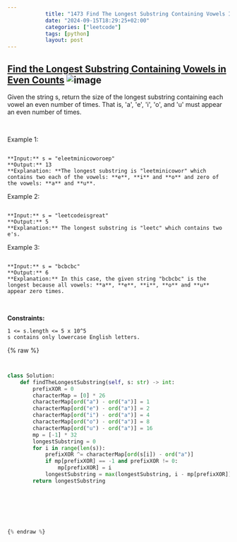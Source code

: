 ```yaml
---
            title: "1473 Find The Longest Substring Containing Vowels In Even Counts"
            date: "2024-09-15T18:29:25+02:00"
            categories: ["leetcode"]
            tags: [python]
            layout: post
---
```

            
## [Find the Longest Substring Containing Vowels in Even Counts](https://leetcode.com/problems/find-the-longest-substring-containing-vowels-in-even-counts) ![image](https://img.shields.io/badge/Difficulty-Medium-orange)

Given the string s, return the size of the longest substring containing each vowel an even number of times. That is, 'a', 'e', 'i', 'o', and 'u' must appear an even number of times.

 

Example 1:

```

**Input:** s = "eleetminicoworoep"
**Output:** 13
**Explanation: **The longest substring is "leetminicowor" which contains two each of the vowels: **e**, **i** and **o** and zero of the vowels: **a** and **u**.

```

Example 2:

```

**Input:** s = "leetcodeisgreat"
**Output:** 5
**Explanation:** The longest substring is "leetc" which contains two e's.

```

Example 3:

```

**Input:** s = "bcbcbc"
**Output:** 6
**Explanation:** In this case, the given string "bcbcbc" is the longest because all vowels: **a**, **e**, **i**, **o** and **u** appear zero times.

```

 

**Constraints:**

	1 <= s.length <= 5 x 10^5
	s contains only lowercase English letters.

{% raw %}


```python


class Solution:
    def findTheLongestSubstring(self, s: str) -> int:
        prefixXOR = 0
        characterMap = [0] * 26
        characterMap[ord("a") - ord("a")] = 1
        characterMap[ord("e") - ord("a")] = 2
        characterMap[ord("i") - ord("a")] = 4
        characterMap[ord("o") - ord("a")] = 8
        characterMap[ord("u") - ord("a")] = 16
        mp = [-1] * 32
        longestSubstring = 0
        for i in range(len(s)):
            prefixXOR ^= characterMap[ord(s[i]) - ord("a")]
            if mp[prefixXOR] == -1 and prefixXOR != 0:
                mp[prefixXOR] = i
            longestSubstring = max(longestSubstring, i - mp[prefixXOR])
        return longestSubstring
    


                    



{% endraw %}
